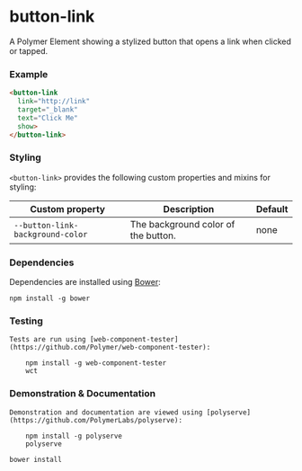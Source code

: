 # button-link

A Polymer Element showing a stylized button that opens a link when clicked or tapped.

### Example
```html
<button-link
  link="http://link"
  target="_blank"
  text="Click Me"
  show>
</button-link>
```

### Styling

`<button-link>` provides the following custom properties and mixins for styling:

Custom property                  | Description                         | Default
---------------------------------|-------------------------------------|--------
`--button-link-background-color` | The background color of the button. | none

### Dependencies

Dependencies are installed using [Bower](http://bower.io/):

    npm install -g bower

### Testing

    Tests are run using [web-component-tester](https://github.com/Polymer/web-component-tester):

        npm install -g web-component-tester
        wct

### Demonstration & Documentation

    Demonstration and documentation are viewed using [polyserve](https://github.com/PolymerLabs/polyserve):

        npm install -g polyserve
        polyserve

    bower install

